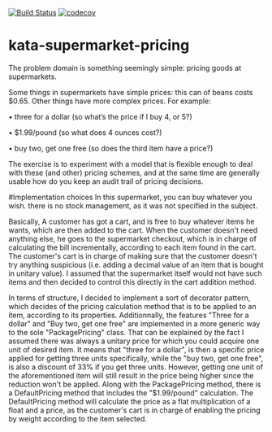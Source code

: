 [![Build Status](https://travis-ci.org/kmaxime/kata-supermarket-pricing.svg?branch=master)](https://travis-ci.org/kmaxime/kata-supermarket-pricing)
[![codecov](https://codecov.io/gh/kmaxime/kata-supermarket-pricing/branch/master/graphs/badge.svg)](https://codecov.io/gh/kmaxime/kata-supermarket-pricing)
# kata-supermarket-pricing

The problem domain is something seemingly simple: pricing goods at supermarkets.

 

Some things in supermarkets have simple prices: this can of beans costs $0.65. Other things have more complex prices. For example:

•     three for a dollar (so what’s the price if I buy 4, or 5?)

•     $1.99/pound (so what does 4 ounces cost?)

•     buy two, get one free (so does the third item have a price?)

 

The exercise is to experiment with a model that is flexible enough to deal with these (and other) pricing schemes, and at the same time are generally usable how do you keep an audit trail of pricing decisions.




#Implementation choices
In this supermarket, you can buy whatever you wish. there is no stock management, as it was not specified in the subject.

Basically, A customer has got a cart, and is free to buy whatever items he wants, which are then added to the cart. When the customer doesn't need anything else, he goes to the supermarket checkout, which is in charge of calculating the bill incrementally, according to each item found in the cart.
The customer's cart is in charge of making sure that the customer doesn't try anything suspicious (i.e. adding a decimal value of an item that is bought in unitary value). I assumed that the supermarket itself would not have such items and then decided to control this directly in the cart addition method.

In terms of structure, I decided to implement a sort of decorator pattern, which decides of the pricing calculation method that is to be applied to an item, according to its properties. Additionnally, the features "Three for a dollar" and "Buy two, get one free" are implemented in a more generic way to the sole "PackagePricing" class. That can be explained by the fact I assumed there was always a unitary price for which you could acquire one unit of desired item.
It means that "three for a dollar", is then a specific price applied for getting three units specifically, while the "buy two, get one free", is also a discount of 33% if you get three units. However, getting one unit of the aforementioned item will still result in the price being higher since the reduction won't be applied.
Along with the PackagePricing method, there is a DefaultPricing method that includes the "$1.99/pound" calculation. The DefaultPricing method will calculate the price as a flat multiplication of a float and a price, as the customer's cart is in charge of enabling the pricing by weight according to the item selected. 




